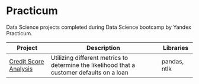 # Practicum
Data Science projects completed during Data Science bootcamp by Yandex Practicum.

|Project |Description	|Libraries|
| ------ | ------ | ------ |
|[Credit Score Analysis](/atikhomirovs/Practicum) | Utilizing different metrics to determine the likelihood that a customer defaults on a loan | pandas, ntlk |
